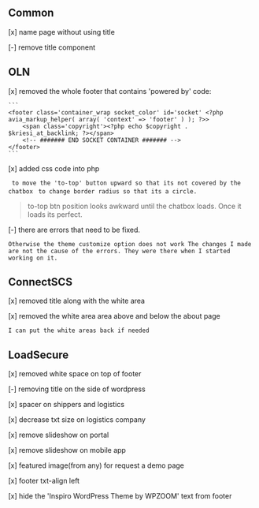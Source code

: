 ## Common
[x] name page without using title

[-] remove title component
## OLN
[x] removed the whole footer that contains 'powered by' code:

	```
	<footer class='container_wrap socket_color' id='socket' <?php avia_markup_helper( array( 'context' => 'footer' ) ); ?>>
		<span class='copyright'><?php echo $copyright . $kriesi_at_backlink; ?></span>                    
		<!-- ####### END SOCKET CONTAINER ####### -->
	</footer>
	```
	
[x] added css code into php 

 ` to move the 'to-top' button upward so that its not covered by the chatbox`
 ` to change border radius so that its a circle.`
 > to-top btn position looks awkward until the chatbox loads. Once it loads its perfect.

[-] there are errors that need to be fixed.

 `Otherwise the theme customize option does not work
The changes I made are not the cause of the errors. They were there when I started working on it.`

## ConnectSCS
[x] removed title along with the white area

[x] removed the white area area above and below the about page

```I can put the white areas back if needed```
## LoadSecure
[x] removed white space on top of footer

[-] removing title on the side of wordpress

[x] spacer on shippers and logistics 

[x] decrease txt size on logistics company

[x] remove slideshow on portal 

[x] remove slideshow on mobile app

[x] featured image(from any) for request a demo page

[x] footer txt-align left 

[x] hide the 'Inspiro WordPress Theme by WPZOOM' text from footer
